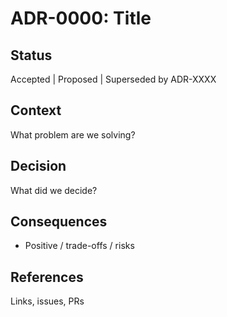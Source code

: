 # ADR-0000: Title

## Status
Accepted | Proposed | Superseded by ADR-XXXX

## Context
What problem are we solving?

## Decision
What did we decide?

## Consequences
- Positive / trade-offs / risks

## References
Links, issues, PRs